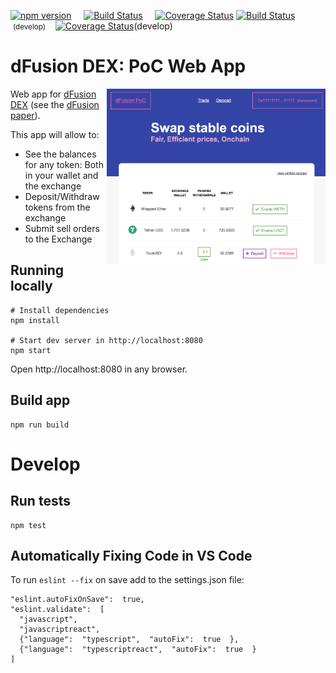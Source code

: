 
[![npm version](https://img.shields.io/npm/v/@gnosis.pm/dex-react.svg?style=flat)](https://npmjs.org/package/@gnosis.pm/dex-react "View this project on npm")
&nbsp;&nbsp;&nbsp;
[![Build Status](https://travis-ci.org/gnosis/dex-react.svg?branch=develop)](https://travis-ci.org/gnosis/dex-react)
&nbsp;&nbsp;&nbsp;
[![Coverage Status](https://coveralls.io/repos/github/gnosis/dex-react/badge.svg?branch=master)](https://coveralls.io/github/gnosis/dex-react?branch=master)
[![Build Status](https://travis-ci.org/gnosis/dex-react.svg?branch=master)](https://travis-ci.org/gnosis/dex-react) &nbsp;<small>(develop)</small>&nbsp;&nbsp;&nbsp;
[![Coverage Status](https://coveralls.io/repos/github/gnosis/dex-react/badge.svg?branch=master)](https://coveralls.io/github/gnosis/dex-react?branch=develop)(develop)

# dFusion DEX: PoC Web App
<img align="right" width="350" src="./docs/screenshot.png">

Web app for [dFusion DEX](https://github.com/gnosis/dex-contracts) (see the [dFusion paper](https://github.com/gnosis/dex-research/blob/master/dFusion/dfusion.v1.pdf)).

This app will allow to:
* See the balances for any token: Both in your wallet and the exchange
* Deposit/Withdraw tokens from the exchange
* Submit sell orders to the Exchange

## Running locally
```
# Install dependencies
npm install

# Start dev server in http://localhost:8080
npm start
```

Open http://localhost:8080 in any browser.

## Build app
```
npm run build
```

# Develop
## Run tests
```
npm test
```

## Automatically Fixing Code in VS Code
To run `eslint --fix` on save add to the settings.json file:

```
"eslint.autoFixOnSave":  true,
"eslint.validate":  [
  "javascript",
  "javascriptreact",
  {"language":  "typescript",  "autoFix":  true  },
  {"language":  "typescriptreact",  "autoFix":  true  }
]
```
